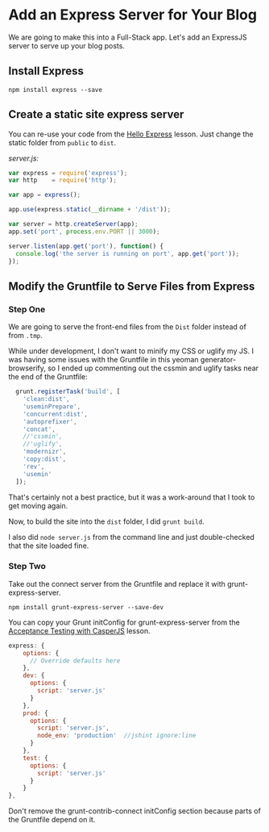 # Add an Express Server for Your Blog

We are going to make this into a Full-Stack app. Let's add an ExpressJS server to serve up your blog posts.

## Install Express

`npm install express --save`

## Create a static site express server

You can re-use your code from the [Hello Express](day4/hello_express.md) lesson. Just change the static folder from `public` to `dist`.

_server.js:_

```javascript
var express = require('express');
var http    = require('http');

var app = express();

app.use(express.static(__dirname + '/dist'));

var server = http.createServer(app);
app.set('port', process.env.PORT || 3000);

server.listen(app.get('port'), function() {
  console.log('the server is running on port', app.get('port'));
});
```

## Modify the Gruntfile to Serve Files from Express

### Step One

We are going to serve the front-end files from the `Dist` folder instead of from `.tmp`.

While under development, I don't want to minify my CSS or uglify my JS. I was having some issues with the Gruntfile in this yeoman generator-browserify, so I ended up commenting out the cssmin and uglify tasks near the end of the Gruntfile:

```javascript
  grunt.registerTask('build', [
    'clean:dist',
    'useminPrepare',
    'concurrent:dist',
    'autoprefixer',
    'concat',
    //'cssmin',
    //'uglify',
    'modernizr',
    'copy:dist',
    'rev',
    'usemin'
  ]);
```

That's certainly not a best practice, but it was a work-around that I took to get moving again.

Now, to build the site into the `dist` folder, I did `grunt build`.

I also did `node server.js` from the command line and just double-checked that the site loaded fine.

### Step Two

Take out the connect server from the Gruntfile and replace it with grunt-express-server.

`npm install grunt-express-server --save-dev`

You can copy your Grunt initConfig for grunt-express-server from the [Acceptance Testing with CasperJS]() lesson.

```javascript
express: {
    options: {
      // Override defaults here
    },
    dev: {
      options: {
        script: 'server.js'
      }
    },
    prod: {
      options: {
        script: 'server.js',
        node_env: 'production'  //jshint ignore:line
      }
    },
    test: {
      options: {
        script: 'server.js'
      }
    }
},
```

Don't remove the grunt-contrib-connect initConfig section because parts of the Gruntfile depend on it.

